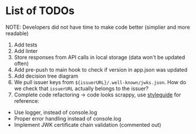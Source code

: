 # List of TODOs

NOTE: Developers did not have time to make code better (simplier and more readable)

1. Add tests
1. Add linter
1. Store responses from API calls in local storage (data won't be updated often)
1. Add pre-push to main hook to check if version in app.json was updated
1. Add decision tree diagram
1. We pull issuer keys from `${issuerURL}/.well-known/jwks.json`.
How do we check that `issuerURL` actually belongs to the issuer?
1. Complete code refactoring -> code looks scrappy, use [styleguide](https://gitlab.com/affinidi/coding-styleguide) for reference:
  - Use logger, instead of console.log
  - Proper error handling instead of console.log
  - Implement JWK certificate chain validation (commented out)

